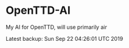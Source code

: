 # OpenTTD-AI
My AI for OpenTTD, will use primarily air

Latest backup: Sun Sep 22 04:26:01 UTC 2019
